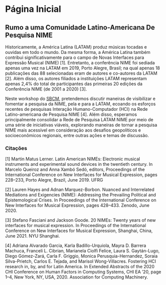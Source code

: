 # Página Inicial

## **Rumo a uma Comunidade Latino-Americana De Pesquisa NIME**

Historicamente, a América Latina (LATAM) produz músicas tocadas e ouvidas em todo o mundo. Da mesma forma, a América Latina também contribui significativamente para o campo de Novas Interfaces para Expressão Musical (NIME) \[1]. Entretanto, a conferência NIME foi sediada apenas uma vez na LATAM em 2019, Porto Alegre, Brasil; na qual apenas 18 publicações das 88 selecionadas eram de autores e co-autores da LATAM \[2]. Além disso, os autores filiados a instituições LATAM representam apenas 2,4% do total de participantes das primeiras 20 edições da Conferência NIME (de 2001 a 2020) \[3].

Neste workshop do [SBCM](https://compmus.org.br/2021/), pretendemos discutir maneiras de visibilizar e fomentar a pesquisa da NIME, pela e para a LATAM, ecoando os esforços recentes de pesquisas Interação Humano-Computador (HCI) na Rede Latino-americana de Pesquisa NIME \[4]. Além disso, esperamos principalmente consolidar a Rede de Pesquisa LATAM NIME por meio de uma série de iniciativas viáveis, explorando maneiras de tornar a pesquisa NIME mais acessível em consideração aos desafios geopolíticos e socioeconômicos regionais, entre outras ações e temas de discussão.

### **Citações**

\[1] Martin Matus Lerner. Latin American NIMEs: Electronic musical instruments and experimental sound devices in the twentieth century. In Marcelo Queiroz and Anna Xambó Sedó, editors, Proceedings of the International Conference on New Interfaces for Musical Expression, pages 228–233, Porto Alegre, Brazil, June 2019. UFRG

\[2] Lauren Hayes and Adnan Marquez-Borbon. Nuanced and Interrelated Mediations and Exigencies (NIME): Addressing the Prevailing Political and Epistemological Crises. In Proceedings of the International Conference on New Interfaces for Musical Expression, pages 428–433. Zenodo, June 2020.

\[3] Stefano Fasciani and Jackson Goode. 20 NIMEs: Twenty years of new interfaces for musical expression. In Proceedings of the International Conference on New Interfaces for Musical Expression, Shanghai, China, June 2021. NYU Shanghai.

\[4] Adriana Alvarado Garcia, Karla Badillo-Urquiola, Mayra D. Barrera Machuca, Franceli L. Cibrian, Marianela Ciolfi Felice, Laura S. Gaytán-Lugo, Diego Gómez-Zará, Carla F. Griggio, Monica Perusquia-Hernandez, Soraia Silva-Prietch, Carlos E. Tejada, and Marisol Wong-Villacres. Fostering HCI research in, by, and for Latin America. In Extended Abstracts of the 2020 CHI Conference on Human Factors in Computing Systems, CHI EA ’20, page 1–4, New York, NY, USA, 2020. Association for Computing Machinery.
